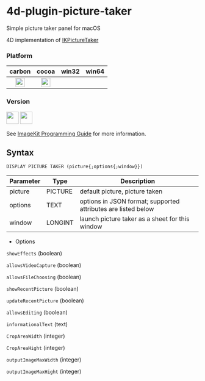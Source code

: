 # 4d-plugin-picture-taker

Simple picture taker panel for macOS

4D implementation of [IKPictureTaker](https://developer.apple.com/documentation/quartz/ikpicturetaker?language=objc)

### Platform

| carbon | cocoa | win32 | win64 |
|:------:|:-----:|:---------:|:---------:|
|<img src="https://cloud.githubusercontent.com/assets/1725068/22371562/1b091f0a-e4db-11e6-8458-8653954a7cce.png" width="24" height="24" />|<img src="https://cloud.githubusercontent.com/assets/1725068/22371562/1b091f0a-e4db-11e6-8458-8653954a7cce.png" width="24" height="24" />|||

### Version

<img src="https://cloud.githubusercontent.com/assets/1725068/18940649/21945000-8645-11e6-86ed-4a0f800e5a73.png" width="32" height="32" /> <img src="https://cloud.githubusercontent.com/assets/1725068/18940648/2192ddba-8645-11e6-864d-6d5692d55717.png" width="32" height="32" />

See [ImageKit Programming Guide](https://developer.apple.com/library/content/documentation/GraphicsImaging/Conceptual/ImageKitProgrammingGuide/IKImagePicker/IKImagePicker.html) for more information.

## Syntax

```
DISPLAY PICTURE TAKER (picture{;options{;window}})
```

Parameter|Type|Description
------------|------------|----
picture|PICTURE|default picture, picture taken
options|TEXT|options in JSON format; supported attributes are listed below
window|LONGINT|launch picture taker as a sheet for this window

* Options

``showEffects`` (boolean)

``allowsVideoCapture`` (boolean)

``allowsFileChoosing`` (boolean)

``showRecentPicture`` (boolean)

``updateRecentPicture`` (boolean)

``allowsEditing`` (boolean)

``informationalText`` (text)

``CropAreaWidth`` (integer)

``CropAreaHight`` (integer)

``outputImageMaxWidth`` (integer)

``outputImageMaxHight`` (integer)

